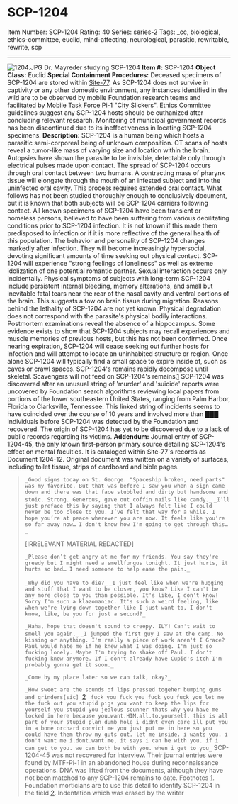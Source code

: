 # SCP-1204
Item Number: SCP-1204
Rating: 40
Series: series-2
Tags: _cc, biological, ethics-committee, euclid, mind-affecting, neurological, parasitic, rewritable, rewrite, scp

---

![1204.JPG](https://scp-wiki.wdfiles.com/local--files/scp-1204/1204.JPG)
Dr. Mayreder studying SCP-1204
**Item #:** SCP-1204
**Object Class:** Euclid
**Special Containment Procedures:** Deceased specimens of SCP-1204 are stored within [Site-77](/secure-facility-dossier-site-77). As SCP-1204 does not survive in captivity or any other domestic environment, any instances identified in the wild are to be observed by mobile Foundation research teams and facilitated by Mobile Task Force Pi-1 "City Slickers". Ethics Committee guidelines suggest any SCP-1204 hosts should be euthanized after concluding relevant research.
Monitoring of municipal government records has been discontinued due to its ineffectiveness in locating SCP-1204 specimens.
**Description:** SCP-1204 is a human being which hosts a parasitic semi-corporeal being of unknown composition. CT scans of hosts reveal a tumor-like mass of varying size and location within the brain. Autopsies have shown the parasite to be invisible, detectable only through electrical pulses made upon contact.
The spread of SCP-1204 occurs through oral contact between two humans. A contracting mass of pharynx tissue will elongate through the mouth of an infested subject and into the uninfected oral cavity. This process requires extended oral contact. What follows has not been studied thoroughly enough to conclusively document, but it is known that both subjects will be SCP-1204 carriers following contact.
All known specimens of SCP-1204 have been transient or homeless persons, believed to have been suffering from various debilitating conditions prior to SCP-1204 infection. It is not known if this made them predisposed to infection or if it is more reflective of the general health of this population.
The behavior and personality of SCP-1204 changes markedly after infection. They will become increasingly hypersocial, devoting significant amounts of time seeking out physical contact. SCP-1204 will experience "strong feelings of loneliness" as well as extreme idolization of one potential romantic partner. Sexual interaction occurs only incidentally.
Physical symptoms of subjects with long-term SCP-1204 include persistent internal bleeding, memory alterations, and small but inevitable fatal tears near the rear of the nasal cavity and ventral portions of the brain. This suggests a tow on brain tissue during migration. Reasons behind the lethality of SCP-1204 are not yet known. Physical degradation does not correspond with the parasite's physical bodily interactions. Postmortem examinations reveal the absence of a hippocampus. Some evidence exists to show that SCP-1204 subjects may recall experiences and muscle memories of previous hosts, but this has not been confirmed.
Once nearing expiration, SCP-1204 will cease seeking out further hosts for infection and will attempt to locate an uninhabited structure or region. Once alone SCP-1204 will typically find a small space to expire inside of, such as caves or crawl spaces. SCP-1204's remains rapidly decompose until skeletal. Scavengers will not feed on SCP-1204's remains.[1](javascript:;)
SCP-1204 was discovered after an unusual string of 'murder' and 'suicide' reports were uncovered by Foundation search algorithms reviewing local papers from portions of the lower southeastern United States, ranging from Palm Harbor, Florida to Clarksville, Tennessee. This linked string of incidents seems to have coincided over the course of 10 years and involved more than ███ individuals before SCP-1204 was detected by the Foundation and recovered. The origin of SCP-1204 has yet to be discovered due to a lack of public records regarding its victims.
**Addendum:** Journal entry of SCP-1204-45, the only known first-person primary source detailing SCP-1204's effect on mental faculties. It is cataloged within Site-77's records as Document 1204-12. Original document was written on a variety of surfaces, including toilet tissue, strips of cardboard and bible pages.
> `_Good signs today on St. George. "Spaceship broken, need parts" was my favorite. But that was before I saw you when a sign came down and there was that face stubbled and dirty but handsome and stoic. Strong. Generous, gave out coffin nails like candy._`
> `_I’ll just preface this by saying that I always felt like I could never be too close to you. I’ve felt that way for a while. I hope you’re at peace wherever you are now. It feels like you're so far away now… I don't know how I'm going to get through this…_`  
>    
>  [IRRELEVANT MATERIAL REDACTED]  
>    
>  `_Please don’t get angry at me for my friends. You say they're greedy but I might need a smellfungus tonight. It just hurts, it hurts so bad… I need someone to help ease the pain._`  
>    
>  `_Why did you have to die?_`
> `_I just feel like when we're hugging and stuff that I want to be closer, you know? Like I can't be any more close to you than possible. It's like, I don't know! Sorry I'm such a klazomaniac. It's such a weird feeling, like when we're lying down together like I just want to, I don't know, like, be you for just a second?_`  
>    
>  `_Haha, hope that doesn't sound to creepy. ILY! Can't wait to smell you again._`
> `_I jumped the first guy I saw at the camp. No kissing or anything. I'm really a piece of work aren't I Grace? Paul would hate me if he knew what I was doing. I'm just so fucking lonely. Maybe I'm trying to shake off Paul. I don't fucking know anymore. If I don't already have Cupid's itch I'm probably gonna get it soon._`  
>    
>  `_Come by my place later so we can talk, okay?_`  
>    
>  `_How sweet are the sounds of lips pressed togeher bumping gums and grinders[sic]_`[2](javascript:;)
> `_fuck you fuck you fuck you fuck you let me the fuck out you stupid pigs you want to keep the lips for yourself you stupid you jealous scunner thats why you have me locked in here because you.want.HIM.all.to.yourself. this is all part of your stupid plan dumb hole i didnt even care ill put you in a bone orchard convict me you just put me in here so you could have them throw my guts out. let me inside. i wants you. i don't want me i.dont.want.me, it says i can be with you. if i can get to you. we can both be with you. when i get to you_`
SCP-1204-45 was not recovered for interview. Their journal entries were found by MTF-Pi-1 in an abandoned house during reconnaissance operations. DNA was lifted from the documents, although they have not been matched to any SCP-1204 remains to date.
Footnotes
[1](javascript:;). Foundation morticians are to use this detail to identify SCP-1204 in the field
[2](javascript:;). Indentation which was erased by the writer